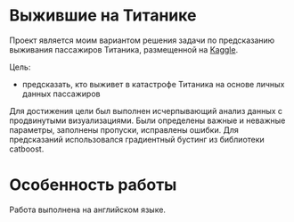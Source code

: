 # Выжившие на Титанике

Проект является моим вариантом решения задачи по предсказанию выживания пассажиров Титаника, размещенной на [Kaggle](https://www.kaggle.com/code/sergeytroschiev/titanic-large-eda-catboost-optuna).

Цель:
- предсказать, кто выживет в катастрофе Титаника на основе личных данных пассажиров

Для достижения цели был выполнен исчерпывающий анализ данных с продвинутыми визуализациями.
Были определены важные и неважные параметры, заполнены пропуски, исправлены ошибки.
Для предсказаний использовался градиентный бустинг из библиотеки catboost.

# Особенность работы

Работа выполнена на английском языке.